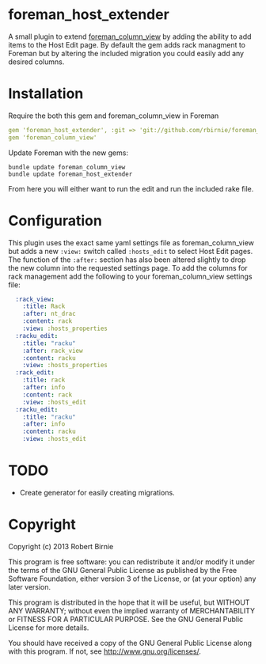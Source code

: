 # foreman\_host\_extender

A small plugin to extend [foreman_column_view](https://github.com/GregSutcliffe/foreman_column_view) by adding the ability to add items to the Host Edit page. By default the gem adds rack managment to Foreman but by altering the included migration you could easily add any desired columns.

# Installation

Require the both this gem and foreman_column_view in Foreman

```yaml
gem 'foreman_host_extender', :git => 'git://github.com/rbirnie/foreman_host_extender'
gem 'foreman_column_view'
```

Update Foreman with the new gems:

    bundle update foreman_column_view
    bundle update foreman_host_extender

From here you will either want to run the edit and run the included rake file.

# Configuration

This plugin uses the exact same yaml settings file as foreman_column_view but adds a new `:view:` switch called `:hosts_edit` to select Host Edit pages. The function of the `:after:` section has also been altered slightly to drop the new column into the requested settings page. To add the columns for rack management add the following to your foreman_column_view settings file:

```yaml
  :rack_view:
    :title: Rack
    :after: nt_drac
    :content: rack
    :view: :hosts_properties
  :racku_edit:
    :title: "racku"
    :after: rack_view
    :content: racku
    :view: :hosts_properties
  :rack_edit:
    :title: rack
    :after: info
    :content: rack
    :view: :hosts_edit
  :racku_edit:
    :title: "racku"
    :after: info
    :content: racku
    :view: :hosts_edit
```

# TODO

* Create generator for easily creating migrations.

# Copyright

Copyright (c) 2013 Robert Birnie

This program is free software: you can redistribute it and/or modify
it under the terms of the GNU General Public License as published by
the Free Software Foundation, either version 3 of the License, or
(at your option) any later version.

This program is distributed in the hope that it will be useful,
but WITHOUT ANY WARRANTY; without even the implied warranty of
MERCHANTABILITY or FITNESS FOR A PARTICULAR PURPOSE.  See the
GNU General Public License for more details.

You should have received a copy of the GNU General Public License
along with this program.  If not, see <http://www.gnu.org/licenses/>.
